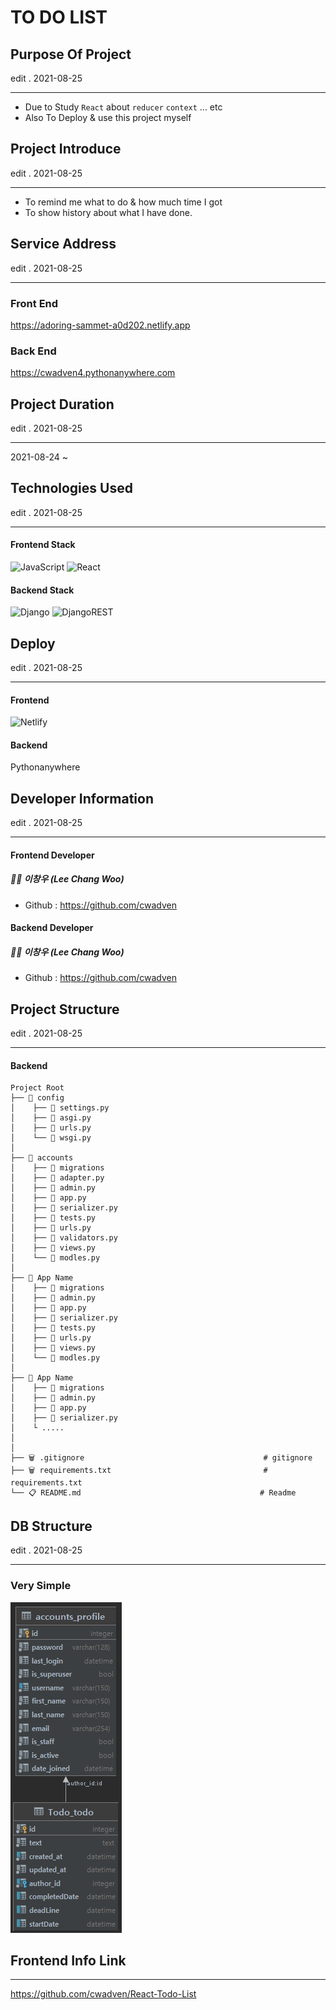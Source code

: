 # TO DO LIST

## Purpose Of Project

edit . 2021-08-25

---

- Due to Study `React` about `reducer` `context` ... etc
- Also To Deploy & use this project myself

## Project Introduce

edit . 2021-08-25

---

- To remind me what to do & how much time I got
- To show history about what I have done. 

## Service Address

edit . 2021-08-25

---

### Front End

https://adoring-sammet-a0d202.netlify.app

### Back End

https://cwadven4.pythonanywhere.com

## Project Duration

edit . 2021-08-25

---

2021-08-24 ~

## Technologies Used

edit . 2021-08-25

---

#### Frontend Stack
![JavaScript](https://img.shields.io/badge/javascript-%23323330.svg?style=for-the-badge&logo=javascript&logoColor=%23F7DF1E) ![React](https://img.shields.io/badge/react-%2320232a.svg?style=for-the-badge&logo=react&logoColor=%2361DAFB)

#### Backend Stack
![Django](https://img.shields.io/badge/django-%23092E20.svg?style=for-the-badge&logo=django&logoColor=white) ![DjangoREST](https://img.shields.io/badge/DJANGO-REST-ff1709?style=for-the-badge&logo=django&logoColor=white&color=ff1709&labelColor=gray)

## Deploy

edit . 2021-08-25

---

#### Frontend

![Netlify](https://img.shields.io/badge/netlify-%23000000.svg?style=for-the-badge&logo=netlify&logoColor=#00C7B7)

#### Backend

Pythonanywhere

## Developer Information

edit . 2021-08-25

---

#### Frontend Developer

##### 👨‍🦱 이창우 (Lee Chang Woo)

- Github : https://github.com/cwadven

#### Backend Developer

##### 👨‍🦱 이창우 (Lee Chang Woo)

- Github : https://github.com/cwadven


## Project Structure

edit . 2021-08-25

---

#### Backend

```
Project Root
├── 📂 config
│    ├── 📜 settings.py
│    ├── 📜 asgi.py
│    ├── 📜 urls.py
│    └── 📜 wsgi.py
│
├── 📂 accounts
│    ├── 📂 migrations                               
│    ├── 📜 adapter.py                               
│    ├── 📜 admin.py                                
│    ├── 📜 app.py
│    ├── 📜 serializer.py
│    ├── 📜 tests.py
│    ├── 📜 urls.py
│    ├── 📜 validators.py
│    ├── 📜 views.py
│    └── 📜 modles.py                                     
│
├── 📂 App Name
│    ├── 📂 migrations                                     
│    ├── 📜 admin.py                                  
│    ├── 📜 app.py
│    ├── 📜 serializer.py
│    ├── 📜 tests.py
│    ├── 📜 urls.py
│    ├── 📜 views.py
│    └── 📜 modles.py  
│  
├── 📂 App Name
│    ├── 📂 migrations                                     
│    ├── 📜 admin.py                                  
│    ├── 📜 app.py
│    ├── 📜 serializer.py
│    └ .....
│       
│
├── 🗑 .gitignore                                        # gitignore
├── 🗑 requirements.txt                                  # requirements.txt
└── 📋 README.md                                        # Readme
```

## DB Structure

edit . 2021-08-25

---

### Very Simple

![img_1.png](img_1.png)

## Frontend Info Link

---

https://github.com/cwadven/React-Todo-List